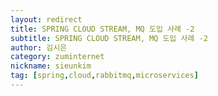 ```yaml
---
layout: redirect
title: SPRING CLOUD STREAM, MQ 도입 사례 -2
subtitle: SPRING CLOUD STREAM, MQ 도입 사례 -2
author: 김시은
category: zuminternet
nickname: sieunkim
tag: [spring,cloud,rabbitmq,microservices]
---
```


<script>
    location.href='https://zuminternet.github.io/spring_cloud_stream_rabbitmq_02/';
</script>

